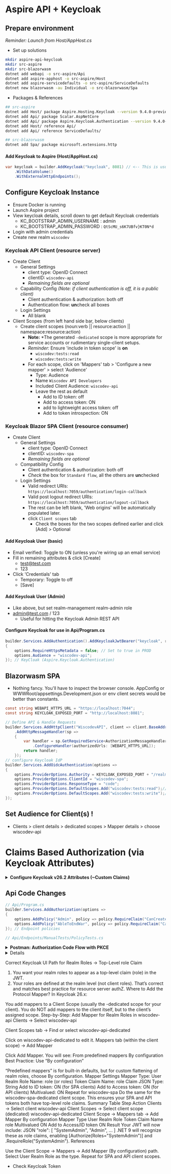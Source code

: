 # Aspire API + Keycloak 

## Prepare environment
*Reminder: Launch from Host/AppHost.cs*

- Set up solutions
```bash
mkdir aspire-api-keycloak
mkdir src-aspire
mkdir src-blazorwasm
dotnet add webapi -o src-aspire/Api
dotnet add aspire-apphost -o src-aspire/Host
dotnet add aspire-servicedefaults -o src-aspire/ServiceDefaults
dotnet new blazorwasm -au Individual -o src-blazorwasm/Spa
```

- Packages & References
```bash
## src-aspire
dotnet add Host/ package Aspire.Hosting.Keycloak --version 9.4.0-preview.1.25378.8
dotnet add Api/ package Scalar.AspNetCore
dotnet add Api/ package Aspire.Keycloak.Authentication --version 9.4.0-preview.1.25378.8 
dotnet add Host/ reference Api/
dotnet add Api/ reference ServiceDefaults/

## src-blazorwasm
dotnet add Spa/ package microsoft.extensions.http
```  

#### Add Keycloak to Aspire (Host/AppHost.cs)
```csharp
var keycloak = builder.AddKeycloak("keycloak", 8081) // <-- This is usually 8080
    .WithDataVolume()
    .WithExternalHttpEndpoints();
```


## Configure Keycloak Instance 
- Ensure Docker is running
- Launch Aspire project
- View keycloak details, scroll down to get default Keycloak credentials
  - KC_BOOTSTRAP_ADMIN_USERNAME : admin
  - KC_BOOTSTRAP_ADMIN_PASSWORD : `QtScMU_s6K7UBfv}KT0N*d`
- Login with admin credentials
- Create new realm `wiscodev` 

###  Keycloak API Client (resource server)
- Create Client
  - General Settings
    - client type: OpenID Connect
    - clientID: `wiscodev-api` 
    - *Remaining fields are optional*
  - Capability Config *(Note: if client authentication is off, it is a public client)*
    - Client authentication & authorization: both off
    - Authentication flow: **un**check all boxes
  - Login Settings
    - All blank
- Client Scopes (from left hand side bar, below clients)
  - Create client scopes (noun:verb || resource:action || namespace:resource:action)
    - **Note:** *The generated `-dedicated` scope is more appropriate for service accounts or rudimentary single-client setups.
    - *Reminder:* Ensure 'include in token scope' is **on**
      - `wiscodev:tests:read`
      - `wiscodev:tests:write`
    - For each scope, click on 'Mappers' tab > 'Configure a new mapper' > select 'Audience'
      - Type: Audience
      - Name `Wiscodev API Developers`
      - Included Client Audience: `wiscodev-api`
      - Leave the rest as default
        - Add to ID token: off
        - Add to access token: ON
        - add to lightweight access token: off
        - Add to token introspection: ON


### Keycloak Blazor SPA Client (resource consumer)
- Create Client
  - General Settings
    - client type: OpenID Connect
    - clientID: `wiscodev-spa`
    - *Remaining fields are optional*
  - Compatibility Config
    - Client authentication & authorization: both off
    - *Check* the box for `Standard flow`, all the others are **un**checked
  - Login Settings
    - Valid redirect URIs: `https://localhost:7059/authentication/login-callback`
    - Valid post logout redirect URIs: `https://localhost:7059/authentication/logout-callback`
    - The rest can be left blank, 'Web origins' will be automatically populated later.
    - click `Client scopes` tab
      - Check the boxes for the two scopes defined earlier and click [Add] > Optional

#### Add Keycloak User (basic)
- Email verified: Toggle to ON (unless you're wiring up an email service)
- Fill in remaining attributes & click [Create]
  - test@test.com
  - 123
- Click 'Credentials' tab
  - Temporary: Toggle to off
  - [Save]
#### Add Keycloak User (Admin) 
- Like above, but set realm-management realm-admin role
- admin@test.com / 123
  - Useful for hitting the Keycloak Admin REST API 


#### Configure Keycloak for use in Api/Program.cs
```csharp
builder.Services.AddAuthentication().AddKeycloakJwtBearer("keycloak", realm: "wiscodev", options =>
{
    options.RequireHttpsMetadata = false; // Set to true in PROD
    options.Audience = "wiscodev-api";
}); // KeyCloak (Aspire.Keycloak.Authentication)
```

## Blazorwasm SPA
- Nothing fancy. You'll have to inspect the browser console. AppConfig or WWWRoot/appsettings.Development.json or env client secrets would be better than constants.
```csharp
const string WEBAPI_HTTPS_URL = "https://localhost:7044";
const string KEYCLOAK_EXPOSED_PORT = "http://localhost:8081";

// Define API & Handle Requests
builder.Services.AddHttpClient("WiscodevAPI", client => client.BaseAddress = new Uri(WEBAPI_HTTPS_URL))
    .AddHttpMessageHandler(sp =>
    {
        var handler = sp.GetRequiredService<AuthorizationMessageHandler>()
            .ConfigureHandler(authorizedUrls: [WEBAPI_HTTPS_URL]); 
        return handler;
    });
// configure Keycloak IdP
builder.Services.AddOidcAuthentication(options =>
{
    options.ProviderOptions.Authority = KEYCLOAK_EXPOSED_PORT + "/realms/wiscodev";
    options.ProviderOptions.ClientId = "wiscodev-spa";
    options.ProviderOptions.ResponseType = "code";
    options.ProviderOptions.DefaultScopes.Add("wiscodev:tests:read");//
    options.ProviderOptions.DefaultScopes.Add("wiscodev:tests:write");//
});
```

## Set Audience for Client(s) !
- Clients > client details > dedicated scopes > Mapper details > choose wiscodev-api

# Claims Based Authorization (via Keycloak Attributes)
<details>
  <summary><strong>Configure Keycloak v26.2 Attributes (~Custom Claims)</strong></summary>

  ### 1. Define the Attribute in the User Profile Schema
  This makes the attribute available across the realm.

  1.  Go to **Realm Settings** -> **User profile** tab.
  2.  Click **Create attribute**.
  3.  Fill out the form:
      *   **Attribute[Name]:** `CanCreateWhirledPeas` (Machine-readable name for your API/mappers).
      *   **Display name:** `Can create whirled peas` (Friendly label for the UI).
      *   **Enabled when:** `Always`.
      *   **Required:** `off`.
      *   **Permissions -> Who can view?:** `Admin only`.
      *   **Permissions -> Who can edit?:** `Admin only`.
  4.  Click **Save**. Repeat for other custom claims.

  ### 2. Map User Attribute to the Token
  This ensures the attribute is included in the JWT when a user logs in.

  > **TLDR;** @ Keycloak > Realm > Clients >  Client Scopes > *profile* > Mappers > Add Mapper > User Attribute


  1.  Click the **Client Scopes** tab.
  2.  Click the **`profile`** scope in the list. (will be hyperlinked, if not you're in the wrong view)
  3.  On the `profile` scope's page, click its **Mappers** tab.
  4.  Click **Add mapper** {by configuration / configure a new mapper... depends on prior config}.
  > Steps won't be a 100% match if you have a `-dedicated` client, they're similar though :exclamation: TODO: *clean-up docs*
  5.  Select **By configuration** -> **User Attribute** : *Map a custom user attribute to a token claim*.
  6.  Fill out the form:
      *   **Name:** `CanCreateWhirledPeas` (A descriptive name for this mapper).
      *   **User Attribute:** `CanCreateWhirledPeas` (dropdown to the key from the user profile schema).
      *   **Token Claim Name:** `CanCreateWhirledPeas` (The name of the claim in the JWT).
      *   **Claim JSON Type:** `boolean`
      *   **Add to access token, add to ID token, add to userinfo, add to token introspection:** **ON**
        - The rest are off
  7.  Click **Save**.

  ### 3. Edit the Attribute for a Specific User
  Now you can grant the permission to a user.

  1.  Go to **Users** and select the user to edit.
  2.  On the user's **Details** tab, you will see a new field with the display name you created (e.g., "Can Delete Quote").
  3.  Enter the value (e.g., `true`) and click **Save**.

</details>


## Api Code Changes
```csharp
// Api/Program.cs
builder.Services.AddAuthorization(options =>
{
    options.AddPolicy("Admin", policy => policy.RequireClaim("CanCreateQuote", "true"));
    options.AddPolicy("AbleToEndWar", policy => policy.RequireClaim("CanCreateWhirledPeas", "true"));
}); // Endpoint policies

// Api/Endpoints/ManualTests/PolicyTests.cs

```


<details>
  <summary><strong>Postman: Authorization Code Flow with PKCE</strong></summary>

  **Notes:**
  - Configure web origins in Keycloak to prevent CORS issues with tools like Scalar. Ex: `https://localhost:7114`

  #### Step 1: Configure Your Keycloak Client for Postman

  First, you need to tell Keycloak about Postman by configuring a client that is allowed to use this flow.

  1.  **Navigate to your Keycloak Realm** and go to **Clients**.
  2.  Create a new client (e.g., `wiscodev-postman`).
  3.  **Ensure Client authentication is OFF**. This configures it as a `public` client, which is correct for a tool like Postman.
  4.  In the client settings, ensure:
      *   **Standard flow:** Must be **ON** / checked.
  5.  **Set the Valid redirect URI:** This is the most critical step. Add the official Postman callback URL:
      *   `https://oauth.pstmn.io/v1/callback`
  6.  **Enable PKCE:** From client details, click **Advanced** tab, scroll down to *Advanced settings* and set **PKCE Code Challenge Method** to **S256**.
  7.  **Save** your client configuration.

  #### Step 2: Configure Authorization in Postman

  Now, configure the authorization settings for your Postman request or collection.

  1.  Go to the **Authorization** tab.
  2.  Select **Type:** **OAuth 2.0**.
  3.  Under **Configure New Token**, fill out the form:
      *   **Grant Type:** **Authorization Code (With PKCE)**.
      *   **Callback URL:** Postman populates this automatically. Check "Authorize using browser". It must match the URL you entered in Keycloak.
      *   **Auth URL:** `https://YOUR_KEYCLOAK_DOMAIN/realms/YOUR_REALM/protocol/openid-connect/auth`
      *   **Access Token URL:** `https://YOUR_KEYCLOAK_DOMAIN/realms/YOUR_REALM/protocol/openid-connect/token`
      *   **Client ID:** The Client ID you set in Keycloak (e.g., `wiscodev-postman`).
      *   **Client Secret:** **Leave this blank.**
      *   **Code Challenge Method:** **SHA-256**.
      *   **Scope:** `openid profile email`
      *   **State:** Leave blank (Postman will generate one).

  #### Step 3: Get the Token

  1.  Click the **Get New Access Token** button.
  2.  A browser window will open to your Keycloak login page. Log in with a user's credentials.
  3.  After login, Keycloak redirects back to Postman, which automatically completes the flow.
  4.  A new window will show the `Access Token`. Click **Use Token**.

  Postman will now automatically add the JWT to the `Authorization` header of your requests as a Bearer token.

```bash
# Get a realm's users:
{{keycloakHostUrl}}/admin/realms/{{realm}}/users
```

</details>




<summary><details>Proper RealmRoles to .Net ROLES Mapping</details>  

Correct Keycloak UI Path for Realm Roles → Top-Level role Claim
1. You want your realm roles to appear as a top-level claim (role) in the JWT.
2. Your roles are defined at the realm level (not client roles).
That’s correct and matches best practice for resource server authZ.
Where to Add the Protocol Mapper?
In Keycloak 26.x:

You add mappers to a Client Scope (usually the -dedicated scope for your client).
You do NOT add mappers to the client itself, but to the client’s assigned scope.
Step-by-Step: Add Mapper for Realm Roles in wiscodev-api
Clients → Select wiscodev-api

Client Scopes tab → Find or select wiscodev-api-dedicated

Click on wiscodev-api-dedicated to edit it.
Mappers tab (within the client scope) → Add Mapper

Click Add Mapper.
You will see:
From predefined mappers
By configuration
Best Practice: Use “By configuration”

“Predefined mappers” is for built-in defaults, but for custom flattening of realm roles, choose By configuration.
Mapper Settings
Mapper Type: User Realm Role
Name: role (or roles)
Token Claim Name: role
Claim JSON Type: String
Add to ID token: ON (for SPA clients)
Add to Access token: ON (for API clients)
Multivalued: ON
Repeat for wiscodev-spa
Do the same for the wiscodev-spa-dedicated client scope.
This ensures your SPA and API tokens both have top-level role claims.
Summary Table
Step	Action
Clients → Select client	wiscodev-api
Client Scopes → Select client scope (dedicated)	wiscodev-api-dedicated
Client Scope → Mappers tab → Add Mapper	By configuration
Mapper Type	User Realm Role
Token Claim Name	role
Multivalued	ON
Add to Access/ID token	ON
Result
Your JWT will now include:
JSON
"role": [
  "SystemAdmin",
  "Admin",
  ...
]
.NET 9 will recognize these as role claims, enabling [Authorize(Roles="SystemAdmin")] and .RequireRole("SystemAdmin").
References

Use the Client Scope → Mappers → Add Mapper (By configuration) path.
Select User Realm Role as the type.
Repeat for SPA and API client scopes.
</details>


- Check Keycloak Token